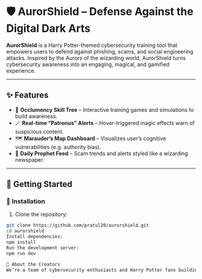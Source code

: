 # 🛡️ AurorShield – Defense Against the Digital Dark Arts

**AurorShield** is a Harry Potter-themed cybersecurity training tool that empowers users to defend against phishing, scams, and social engineering attacks. Inspired by the Aurors of the wizarding world, AurorShield turns cybersecurity awareness into an engaging, magical, and gamified experience.

---

## ✨ Features

- 🧠 **Occlumency Skill Tree** – Interactive training games and simulations to build awareness.
- 🪄 **Real-time “Patronus” Alerts** – Hover-triggered magic effects warn of suspicious content.
- 🗺️ **Marauder’s Map Dashboard** – Visualizes user’s cognitive vulnerabilities (e.g. authority bias).
- 📰 **Daily Prophet Feed** – Scam trends and alerts styled like a wizarding newspaper.

---

## 🚀 Getting Started

### 🔧 Installation

1. Clone the repository:

```bash
git clone https://github.com/pratul20/aurorshield.git
cd aurorshield
Install dependencies:
npm install
Run the development server:
npm run dev

🧙 About the Creators
We’re a team of cybersecurity enthusiasts and Harry Potter fans building magical tools to make the digital world safer and more fun. 🪄